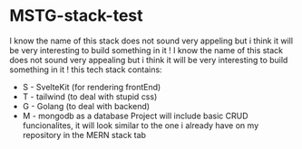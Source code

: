 # MSTG-stack-test

I know the name of this stack does not sound very appeling but i think it will be very interesting to build something in it !
I know the name of this stack does not sound very appealing but i think it will be very interesting to build something in it !
this tech stack contains:

- S - SvelteKit (for rendering frontEnd)
- T - tailwind (to deal with stupid css)
- G - Golang (to deal with backend)
- M - mongodb as a database
  Project will include basic CRUD funcionalites, it will look similar to the one i already have on my repository in the MERN stack tab
